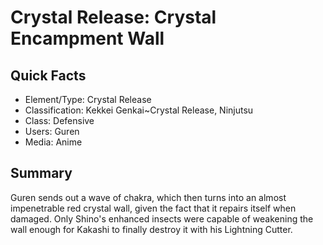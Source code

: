 # Crystal Release: Crystal Encampment Wall

## Quick Facts
- Element/Type: Crystal Release
- Classification: Kekkei Genkai~Crystal Release, Ninjutsu
- Class: Defensive
- Users: Guren
- Media: Anime

## Summary
Guren sends out a wave of chakra, which then turns into an almost impenetrable red crystal wall, given the fact that it repairs itself when damaged. Only Shino's enhanced insects were capable of weakening the wall enough for Kakashi to finally destroy it with his Lightning Cutter.
